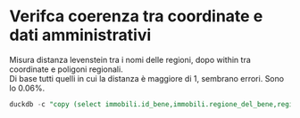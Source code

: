 # Verifca coerenza tra coordinate e dati amministrativi


Misura distanza levenstein tra i nomi delle regioni, dopo within tra coordinate e poligoni regionali.<br>
Di base tutti quelli in cui la distanza è maggiore di 1, sembrano errori. Sono lo 0.06%.

```sql
duckdb -c "copy (select immobili.id_bene,immobili.regione_del_bene,regioni.cod_reg,regioni.den_reg,levenshtein(lower(immobili.regione_del_bene), lower(regioni.den_reg)) levenshtein from '../data/beni_immobili_pubblici.parquet' as immobili LEFT JOIN ST_READ('https://confini-amministrativi.it/api/v2/it/20240101/regioni.geo.json') as regioni ON ST_Within(ST_POINT(longitudine,latitudine),regioni.geom)) to 'test.parquet' (FORMAT PARQUET, COMPRESSION 'zstd', ROW_GROUP_SIZE 100_000)"
```
